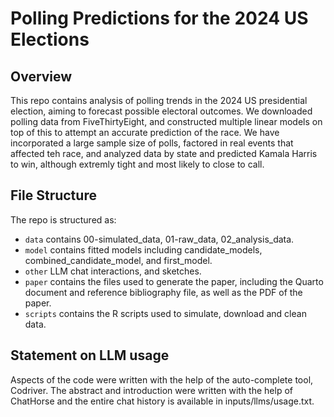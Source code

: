 # Polling Predictions for the 2024 US Elections

## Overview

This repo contains analysis of polling trends in the 2024 US presidential election, aiming to forecast possible electoral outcomes. We downloaded polling data from FiveThirtyEight, and constructed multiple linear models on top of this to attempt an accurate prediction of the race. We have incorporated a large sample size of polls, factored in real events that affected teh race, and analyzed data by state and predicted Kamala Harris to win, although extremly tight and most likely to close to call.

## File Structure

The repo is structured as:

-   `data` contains 00-simulated_data, 01-raw_data, 02_analysis_data. 
-   `model` contains fitted models including candidate_models, combined_candidate_model, and first_model. 
-   `other` LLM chat interactions, and sketches.
-   `paper` contains the files used to generate the paper, including the Quarto document and reference bibliography file, as well as the PDF of the paper. 
-   `scripts` contains the R scripts used to simulate, download and clean data.


## Statement on LLM usage

Aspects of the code were written with the help of the auto-complete tool, Codriver. The abstract and introduction were written with the help of ChatHorse and the entire chat history is available in inputs/llms/usage.txt.
